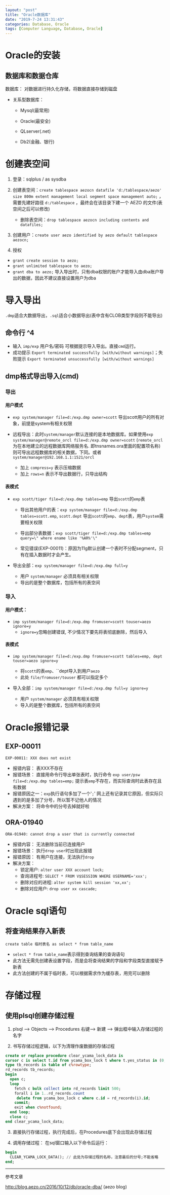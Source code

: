 ```yaml
---
layout: "post"
title: "Oracle数据库"
date: "2019-7-24 13:31:43"
categories: Database, Oracle
tags: [Computer Language, Database, Oracle]
---
```


# Oracle的安装

## 数据库和数据仓库

数据库： 对数据进行持久化存储，将数据直接存储到磁盘

- 关系型数据库： 

  - Mysql(最常用)

  - Oracle(最安全)

  - QLserver(.net)

  - Db2(金融、银行)


# 创建表空间

1. 登录：sqlplus / as sysdba
2. 创建表空间：`create tablespace aezocn datafile 'd:/tablespace/aezo' size 800m extent management local segment space management auto;` ，需要先建好路径 `d:/tablespace` ，最终会在该目录下建一个 AEZO 的文件(表空间之后可以修改)

    - 删除表空间：`drop tablespace aezocn including contents and datafiles;`
3. 创建用户：`create user aezo identified by aezo default tablespace aezocn;`
4. 授权
  -  `grant create session to aezo;`
  - `grant unlimited tablespace to aezo;`
  -  `grant dba to aezo;` 导入导出时，只有dba权限的账户才能导入由dba账户导出的数据，因此不建议直接设置用户为dba

# 导入导出

`.dmp`适合大数据导出，`.sql`适合小数据导出(表中含有CLOB类型字段则不能导出)

## 命令行 ^4

-  输入 `imp/exp` 用户名/密码 可根据提示导入导出。直接`cmd`运行。
- 成功提示 `Export terminated successfully [with/without warnings]`；失败提示 `Export terminated unsuccessfully [with/without warnings]`

## dmp格式导出导入(cmd)

### 导出

#### 用户模式
- `exp system/manager file=d:/exp.dmp owner=scott` 导出scott用户的所有对象，前提是system有相关权限

- 远程导出：此时`system/manager`默认连接的是本地数据库。如果使用`exp system/manager@remote_orcl file=d:/exp.dmp owner=scott` (`remote_orcl`为在本地建立的远程数据库网络服务名. 即tnsnames.ora里面的配置项名称)则可导出远程数据库的相关数据，下同。或者`system/manager@192.168.1.1:1521/orcl`
  - 加上 `compress=y` 表示压缩数据
  - 加上 `rows=n` 表示不导出数据行，只导出结构

#### 表模式 
- `exp scott/tiger file=d:/exp.dmp tables=emp` 导出`scott`的`emp`表
  - 导出其他用户的表：`exp system/manager file=d:/exp.dmp tables=scott.emp`, `scott.dept` 导出`scott`的`emp`、`dept`表，用户`system`需要相关权限
  - 导出部分表数据：`exp scott/tiger file=d:/exp.dmp tables=emp query=\" where ename like '%AR%'\"`

  - 常见错误(EXP-00011)：原因为11g默认创建一个表时不分配segment，只有在插入数据时才会产生。

- 导出全部：`exp system/manager file=d:/exp.dmp full=y`
  - 用户 `system/manager` 必须具有相关权限
  - 导出的是整个数据库，包括所有的表空间

### 导入

####  用户模式：
- `imp system/manager file=d:/exp.dmp fromuser=scott touser=aezo ignore=y`
  - `ignore=y`忽略创建错误, 不少情况下要先将表彻底删除，然后导入

#### 表模式
- `imp system/manager file=d:/exp.dmp fromuser=scott tables=emp, dept touser=aezo ignore=y`
  - 将`scott`的表`emp`、``dept导入到用户`aezo`
  - 此处 `file/fromuser/touser` 都可以指定多个

- 导入全部：`imp system/manager file=d:/exp.dmp full=y ignore=y`
  - 用户 `system/manager` 必须具有相关权限
  - 导入的是整个数据库，包括所有的表空间

# Oracle报错记录

## EXP-00011

`EXP-00011: XXX does not exist`

- 报错内容： 表XXX不存在
- 报错场景： 直接用命令行导出单张表时，执行命令 `exp user/psw file=d:/exp.dmp tables=emp;` 提示表`emp`不存在，而实际查询时此表存在且有数据
- 报错原因之一：`exp`执行语句多加了一个'`;`' 网上还有记录其它原因，但实际只遇到的是多加了分号，所以暂不记他人的情况
- 解决方案： 将命令中的分号去掉就好啦

## ORA-01940

`ORA-01940: cannot drop a user that is currently connected`

- 报错内容： 无法删除当前已连接用户
- 报错场景： 执行`drop user`时出现此报错
- 报错原因： 有用户在连接，无法执行`drop`
- 解决方案： 
  - 锁定用户: `alter user XXX account lock;`
  - 查询进程号: `SELECT * FROM V$SESSION WHERE USERNAME='xxx';`
  - 删除对应的进程: `alter system kill session 'xx,xx';`
  - 删除对应用户: `drop user xx cascade;`

# Oracle sql语句

## 将查询结果存入新表

`create table 临时表名 as select * from table_name `

  - `select * from table_name`表示得到查询结果的查询语句
  - 此方法无需先创建表设置字段，而是会将查询结果的字段和字段类型直接赋予新表
  - 此方法创建的不属于临时表，可以根据需求作为缓存表，用完可以删除

# 存储过程

## 使用plsql创建存储过程

1. plsql --> Objects --> Procedures 右键--> 新建 --> 弹出框中输入存储过程的名字

2. 书写存储过程逻辑，以下为清理作废数据的存储过程

```sql
create or replace procedure clear_ycama_lock_data is
cursor c is select t.id from ycama_box_lock t where t.yes_status in (0,3);
type tb_records is table of c%rowtype;
rd_records tb_records;
begin
  open c;
  loop
    fetch c bulk collect into rd_records limit 500;
    forall i in 1..rd_records.count
     delete from ycama_box_lock c where c.id = rd_records(i).id;
    commit;
    exit when c%notfound;
  end loop;
  close c;
end clear_ycama_lock_data;

```

3. 直接执行存储过程，执行完成后，在Procedures底下会出现此存储过程

4. 调用存储过程： 在sql窗口输入以下命令后运行：

  ```sql
  begin
    CLEAR_YCAMA_LOCK_DATA(); // 此处为存储过程的名称，注意最后的分号;不能省略
  end;
  ```


---

参考文章

http://blog.aezo.cn/2016/10/12/db/oracle-dba/  (aezo blog)